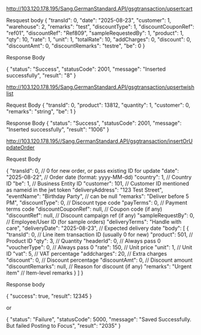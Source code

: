 http://103.120.178.195/Sang.GermanStandard.API/gsgtransaction/upsertcart

Resquest body
{
  "transId": 0,
  "date": "2025-08-23",
  "customer": 1,
  "warehouse": 2,
  "remarks": "test",
  "discountType": 1,
  "discountCouponRef": "ref01",
  "discountRef": "Ref809",
  "sampleRequestedBy": 1,
  "product": 1,
  "qty": 10,
  "rate": 1,
  "unit": 1,
  "totalRate": 10,
  "addCharges": 0,
  "discount": 0,
  "discountAmt": 0,
  "discountRemarks": "testre",
  "be": 0
}


Response Body

{
  "status": "Success",
  "statusCode": 2001,
  "message": "Inserted successfully",
  "result": "8"
}


http://103.120.178.195/Sang.GermanStandard.API/gsgtransaction/upsertwishlist


Request Body
{
  "transId": 0,
  "product": 13812,
  "quantity": 1,
  "customer": 0,
  "remarks": "string",
  "be": 1
}

Response Body
{
  "status": "Success",
  "statusCode": 2001,
  "message": "Inserted successfully",
  "result": "1006"
}


http://103.120.178.195//Sang.GermanStandard.API/gsgtransaction/insertOrUpdateOrder

Request Body

{
  "transId": 0,                        // 0 for new order, or pass existing ID for update
  "date": "2025-08-22",                // Order date (format: yyyy-MM-dd)
  "country": 1,                        // Country ID
  "be": 1,                             // Business Entity ID
  "customer": 101,                     // Customer ID mentioned as nameid in the jwt token
  "deliveryAddress": "123 Test Street",
  "eventName": "Birthday Party",       // can be null
  "remarks": "Deliver before 5 PM",
  "discountType": 0,                   // Discount type code
  "payTerms": 0,                       // Payment terms code
  "discountCouponRef": null,           // Coupon code (if any)
  "discountRef": null,                 // Discount campaign ref (if any)
  "sampleRequestBy": 0,                // Employee/User ID (for sample orders)
  "deliveryTerms": "Handle with care",
  "deliveryDate": "2025-08-23",        // Expected delivery date
  "body": [
    {
      "transId": 0,                    // Line item transaction ID (usually 0 for new)
      "product": 501,                  // Product ID
      "qty": 3,                        // Quantity
      "headerId": 0,                   // Always pass 0
      "voucherType": 0,                // Always pass 0
      "rate": 150,                     // Unit price
      "unit": 1,                       // Unit ID
      "vat": 5,                        // VAT percentage
      "addcharges": 20,                // Extra charges
      "discount": 0,                   // Discount percentage
      "discountAmt": 0,                // Discount amount
      "discountRemarks": null,         // Reason for discount (if any)
      "remarks": "Urgent item"         // Item-level remarks
    }
  ]
}


Response body 

{
  "success": true,
  "result": 12345
}



or 

{
  "status": "Failure",
  "statusCode": 5000,
  "message": "Saved Successfully. But failed Posting to Focus",
  "result": "2035"
}